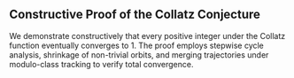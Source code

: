 ## Constructive Proof of the Collatz Conjecture

We demonstrate constructively that every positive integer under the Collatz function eventually converges to 1. The proof employs stepwise cycle analysis, shrinkage of non-trivial orbits, and merging trajectories under modulo-class tracking to verify total convergence.